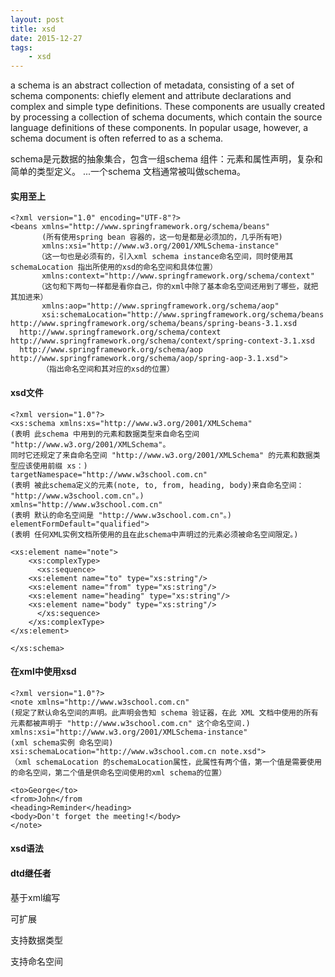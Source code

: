 ```yaml
---
layout: post
title: xsd
date: 2015-12-27
tags:
    - xsd
---
```


a schema is an abstract collection of metadata, consisting of a set of schema components: chiefly element and attribute declarations and complex and simple type definitions. These components are usually created by processing a collection of schema documents, which contain the source language definitions of these components. In popular usage, however, a schema document is often referred to as a schema.

schema是元数据的抽象集合，包含一组schema 组件：元素和属性声明，复杂和简单的类型定义。 ...一个schema 文档通常被叫做schema。

#### 实用至上

    <?xml version="1.0" encoding="UTF-8"?>
    <beans xmlns="http://www.springframework.org/schema/beans"
           (所有使用spring bean 容器的，这一句是都是必须加的，几乎所有吧)
           xmlns:xsi="http://www.w3.org/2001/XMLSchema-instance"
          （这一句也是必须有的，引入xml schema instance命名空间，同时使用其schemaLocation 指出所使用的xsd的命名空间和具体位置）
           xmlns:context="http://www.springframework.org/schema/context"
          （这句和下两句一样都是看你自己，你的xml中除了基本命名空间还用到了哪些，就把其加进来）
           xmlns:aop="http://www.springframework.org/schema/aop"
           xsi:schemaLocation="http://www.springframework.org/schema/beans http://www.springframework.org/schema/beans/spring-beans-3.1.xsd
      http://www.springframework.org/schema/context http://www.springframework.org/schema/context/spring-context-3.1.xsd
      http://www.springframework.org/schema/aop http://www.springframework.org/schema/aop/spring-aop-3.1.xsd">
           （指出命名空间和其对应的xsd的位置）

#### xsd文件

    <?xml version="1.0"?>
    <xs:schema xmlns:xs="http://www.w3.org/2001/XMLSchema"
    (表明 此schema 中用到的元素和数据类型来自命名空间 "http://www.w3.org/2001/XMLSchema"。
    同时它还规定了来自命名空间 "http://www.w3.org/2001/XMLSchema" 的元素和数据类型应该使用前缀 xs：)
    targetNamespace="http://www.w3school.com.cn"
    (表明 被此schema定义的元素(note, to, from, heading, body)来自命名空间： "http://www.w3school.com.cn"。)
    xmlns="http://www.w3school.com.cn"
    (表明 默认的命名空间是 "http://www.w3school.com.cn"。)
    elementFormDefault="qualified">
    (表明 任何XML实例文档所使用的且在此schema中声明过的元素必须被命名空间限定。)

    <xs:element name="note">
        <xs:complexType>
          <xs:sequence>
        <xs:element name="to" type="xs:string"/>
        <xs:element name="from" type="xs:string"/>
        <xs:element name="heading" type="xs:string"/>
        <xs:element name="body" type="xs:string"/>
          </xs:sequence>
        </xs:complexType>
    </xs:element>

    </xs:schema>

#### 在xml中使用xsd

    <?xml version="1.0"?>
    <note xmlns="http://www.w3school.com.cn"
    (规定了默认命名空间的声明。此声明会告知 schema 验证器，在此 XML 文档中使用的所有元素都被声明于 "http://www.w3school.com.cn" 这个命名空间.)
    xmlns:xsi="http://www.w3.org/2001/XMLSchema-instance"
    (xml schema实例 命名空间)
    xsi:schemaLocation="http://www.w3school.com.cn note.xsd">
    （xml schemaLocation 的schemaLocation属性，此属性有两个值，第一个值是需要使用的命名空间，第二个值是供命名空间使用的xml schema的位置）

    <to>George</to>
    <from>John</from
    <heading>Reminder</heading>
    <body>Don't forget the meeting!</body>
    </note>

#### xsd语法
#### dtd继任者
基于xml编写

可扩展

支持数据类型

支持命名空间
